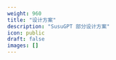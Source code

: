 ```yaml
---
weight: 960
title: "设计方案"
description: "SusuGPT 部分设计方案"
icon: public
draft: false
images: []
---
```

<!-- 960~1050 -->